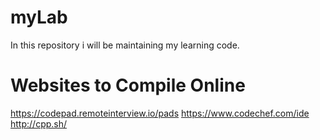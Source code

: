# myLab
In this repository i will be maintaining my learning code.
# Websites to Compile Online
https://codepad.remoteinterview.io/pads
https://www.codechef.com/ide
http://cpp.sh/
